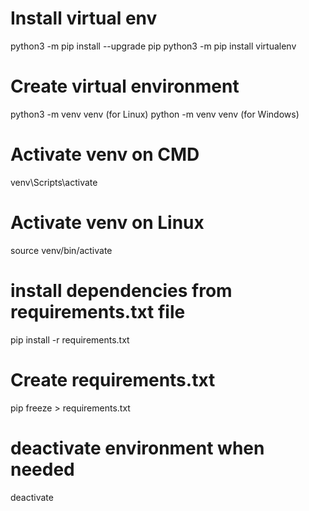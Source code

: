 # Install virtual env
python3 -m pip install --upgrade pip
python3 -m pip install virtualenv

# Create virtual environment
python3 -m venv venv (for Linux)
python -m venv venv (for Windows)

# Activate venv on CMD
venv\Scripts\activate


# Activate venv on Linux
source venv/bin/activate


# install dependencies from requirements.txt file
pip install -r requirements.txt


# Create requirements.txt
pip freeze > requirements.txt

# deactivate environment when needed
deactivate